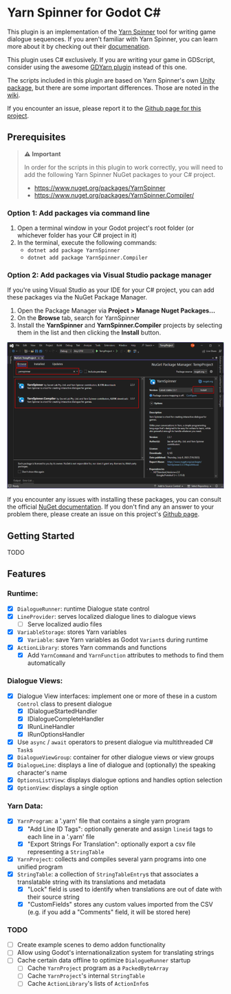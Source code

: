 # Yarn Spinner for Godot C#

This plugin is an implementation of the [Yarn Spinner](https://yarnspinner.dev/) tool for writing game dialogue sequences. If you aren't familiar with Yarn Spinner, you can learn more about it by checking out their [documenation](https://docs.yarnspinner.dev/).

This plugin uses C# exclusively. If you are writing your game in GDScript, consider using the awesome [GDYarn plugin](https://godotengine.org/asset-library/asset/747) instead of this one.

The scripts included in this plugin are based on Yarn Spinner's own [Unity package](https://github.com/YarnSpinnerTool/YarnSpinner-Unity), but there are some important differences. Those are noted in the [wiki](https://github.com/tjmclain/YarnSpinner-GodotSharp/wiki/Getting-Started).

If you encounter an issue, please report it to the [Github page for this project](https://github.com/tjmclain/YarnSpinner-GodotSharp).

## Prerequisites

> **⚠️ Important**
>
> In order for the scripts in this plugin to work correctly, you will need to add the following Yarn Spinner NuGet packages to your C# project.
>
> - https://www.nuget.org/packages/YarnSpinner
> - https://www.nuget.org/packages/YarnSpinner.Compiler/

### Option 1: Add packages via command line

1. Open a terminal window in your Godot project's root folder (or whichever folder has your C# project in it)
2. In the terminal, execute the following commands:
   - `dotnet add package YarnSpinner`
   - `dotnet add package YarnSpinner.Compiler`

### Option 2: Add packages via Visual Studio package manager

If you're using Visual Studio as your IDE for your C# project, you can add these packages via the NuGet Package Manager.

1. Open the Package Manager via **Project > Manage Nuget Packages...**
2. On the **Browse** tab, search for YarnSpinner
3. Install the **YarnSpinner** and **YarnSpinner.Compiler** projects by selecting them in the list and then clicking the **Install** button.

![NuGet Package Manager](./addons/yarnspinner_godot/.screenshots/vs_nuget_package_manager_highlights.png)

If you encounter any issues with installing these packages, you can consult the official [NuGet documentation](https://learn.microsoft.com/en-gb/nuget/what-is-nuget). If you don't find any an answer to your problem there, please create an issue on this project's [Github page](https://github.com/tjmclain/YarnSpinner-GodotSharp/issues).

## Getting Started

TODO

## Features

### Runtime:

- [x] `DialogueRunner`: runtime Dialogue state control
- [x] `LineProvider`: serves localized dialogue lines to dialogue views
  - [ ] Serve localized audio files
- [x] `VariableStorage`: stores Yarn variables
  - [x] `Variable`: save Yarn variables as Godot `Variant`s during runtime
- [x] `ActionLibrary`: stores Yarn commands and functions
  - [x] Add `YarnCommand` and `YarnFunction` attributes to methods to find them automatically

### Dialogue Views:

- [x] Dialogue View interfaces: implement one or more of these in a custom `Control` class to present dialogue
  - [x] IDialogueStartedHandler
  - [x] IDialogueCompleteHandler
  - [x] IRunLineHandler
  - [x] IRunOptionsHandler
- [x] Use `async` / `await` operators to present dialogue via multithreaded C# `Task`s
- [x] `DialogueViewGroup`: container for other dialogue views or view groups
- [x] `DialogueLine`: displays a line of dialogue and (optionally) the speaking character's name
- [x] `OptionsListView`: displays dialogue options and handles option selection
- [x] `OptionView`: displays a single option

### Yarn Data:

- [x] `YarnProgram`: a '.yarn' file that contains a single yarn program
  - [x] "Add Line ID Tags": optionally generate and assign `lineid` tags to each line in a '.yarn' file
  - [x] "Export Strings For Translation": optionally export a csv file representing a `StringTable`
- [x] `YarnProject`: collects and compiles several yarn programs into one unified program
- [x] `StringTable`: a collection of `StringTableEntry`s that associates a translatable string with its translations and metadata
  - [x] "Lock" field is used to identify when translations are out of date with their source string
  - [x] "CustomFields" stores any custom values imported from the CSV (e.g. if you add a "Comments" field, it will be stored here)

### TODO

- [ ] Create example scenes to demo addon functionality
- [ ] Allow using Godot's internationalization system for translating strings
- [ ] Cache certain data offline to optimize `DialogueRunner` startup
  - [ ] Cache `YarnProject` program as a `PackedByteArray`
  - [ ] Cache `YarnProject`'s internal `StringTable`
  - [ ] Cache `ActionLibrary`'s lists of `ActionInfo`s
